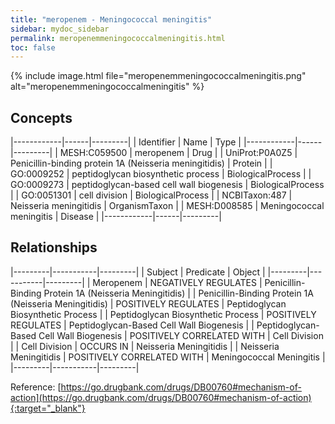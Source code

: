 ```yaml
---
title: "meropenem - Meningococcal meningitis"
sidebar: mydoc_sidebar
permalink: meropenemmeningococcalmeningitis.html
toc: false 
---
```


{% include image.html file="meropenemmeningococcalmeningitis.png" alt="meropenemmeningococcalmeningitis" %}

## Concepts

|------------|------|---------|
| Identifier | Name | Type    |
|------------|------|---------|
| MESH:C059500 | meropenem | Drug |
| UniProt:P0A0Z5 | Penicillin-binding protein 1A (Neisseria meningitidis) | Protein |
| GO:0009252 | peptidoglycan biosynthetic process | BiologicalProcess |
| GO:0009273 | peptidoglycan-based cell wall biogenesis | BiologicalProcess |
| GO:0051301 | cell division | BiologicalProcess |
| NCBITaxon:487 | Neisseria meningitidis | OrganismTaxon |
| MESH:D008585 | Meningococcal meningitis | Disease |
|------------|------|---------|

## Relationships

|---------|-----------|---------|
| Subject | Predicate | Object  |
|---------|-----------|---------|
| Meropenem | NEGATIVELY REGULATES | Penicillin-Binding Protein 1A (Neisseria Meningitidis) |
| Penicillin-Binding Protein 1A (Neisseria Meningitidis) | POSITIVELY REGULATES | Peptidoglycan Biosynthetic Process |
| Peptidoglycan Biosynthetic Process | POSITIVELY REGULATES | Peptidoglycan-Based Cell Wall Biogenesis |
| Peptidoglycan-Based Cell Wall Biogenesis | POSITIVELY CORRELATED WITH | Cell Division |
| Cell Division | OCCURS IN | Neisseria Meningitidis |
| Neisseria Meningitidis | POSITIVELY CORRELATED WITH | Meningococcal Meningitis |
|---------|-----------|---------|

Reference: [https://go.drugbank.com/drugs/DB00760#mechanism-of-action](https://go.drugbank.com/drugs/DB00760#mechanism-of-action){:target="_blank"}
